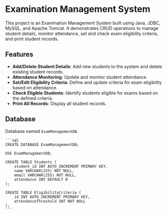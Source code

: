 # Examination Management System

This project is an Examination Management System built using Java, JDBC, MySQL, and Apache Tomcat. It demonstrates CRUD operations to manage student details, monitor attendance, set and check exam eligibility criteria, and print student records.

## Features

- **Add/Delete Student Details**: Add new students to the system and delete existing student records.
- **Attendance Monitoring**: Update and monitor student attendance.
- **Set/Edit Eligibility Criteria**: Define and update criteria for exam eligibility based on attendance.
- **Check Eligible Students**: Identify students eligible for exams based on the defined criteria.
- **Print All Records**: Display all student records.

## Database

Database named `ExamManagementDB`.

    ```sql
    CREATE DATABASE ExamManagementDB;

    USE ExamManagementDB;

    CREATE TABLE Students (
        student_id INT AUTO_INCREMENT PRIMARY KEY,
        name VARCHAR(255) NOT NULL,
        email VARCHAR(255) NOT NULL,
        attendance INT DEFAULT 0
    );

    CREATE TABLE EligibilityCriteria (
        id INT AUTO_INCREMENT PRIMARY KEY,
        attendanceThreshold INT NOT NULL
    );
    ```



